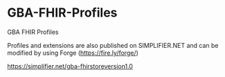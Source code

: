 # GBA-FHIR-Profiles
GBA FHIR Profiles

Profiles and extensions are also published on SIMPLIFIER.NET and can be modified by using Forge (https://fire.ly/forge/)

https://simplifier.net/gba-fhirstoreversion1.0